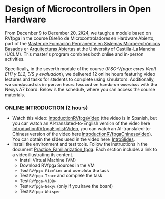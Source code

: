 # Design of Microcontrollers in Open Hardware

From December 9 to December 20, 2024, we taught a module based on RVfpga in the course Diseño de Microcontroladores en Hardware Abierto, part of the [Master de Formación Permanente en Sistemas Microelectrónicos Basados en Arquitecturas Abiertas](https://www.uclm.es/estudios/propios/master-formacion-permanente-sistemas-microelectricos-basados-arquitecturas-abiertas) at the University of Castilla-La Mancha (UCLM). This master's program combines both online and in-person activities. 

Specifically, in the seventh module of the course (*RISC-Vfpga: cores VeeR EH1 y EL2, E/S y evaluacion*), we delivered 12 online hours featuring video lectures and tasks for students to complete using simulators. Additionally, we conducted six in-person hours focused on hands-on exercises with the Nexys A7 board. Below is the schedule, where you can access the course materials.

### ONLINE INTRODUCTION (2 hours)
- Watch this video: [IntroductionRVfpgaVideo](https://www.youtube.com/watch?v=sc_Jn0XSkNw) (the video is in Spanish, but you can watch an AI-translated-to-English version of the video here [IntroductionRVfpgaEnglishVideo](https://www.youtube.com/watch?v=cO3UAbT09es), you can watch an AI-translated-to-Chinese version of the video here [IntroductionRVfpgaChineseVideo](https://www.youtube.com/watch?v=F-1Q-59s84s)). You can obtain the slides used in the video here: [IntroSlides](https://drive.google.com/file/d/17Kid-KSDqPOPoEudiWhcuOdUChYpkcbp/view?usp=drive_link).
- Install the environment and test tools. Follow the instructions in the document [Practice_Familiarization_fpga](https://drive.google.com/file/d/1IyeinlVZMmjAOQFoq8BYQIQapDQ6AWra/view?usp=drive_link). Each section includes a link to a video illustrating its content.
  - Install Virtual Machine (VM)
  - Download RVfpga Sources in the VM
  - Test `RVfpga-Pipeline` and complete the task
  - Test `RVfpga-Trace` and complete the task
  - Test `RVfpga-ViDBo`
  - Test `RVfpga-Nexys` (only if you have the board)
  - Test `RVfpga-Whisper`

